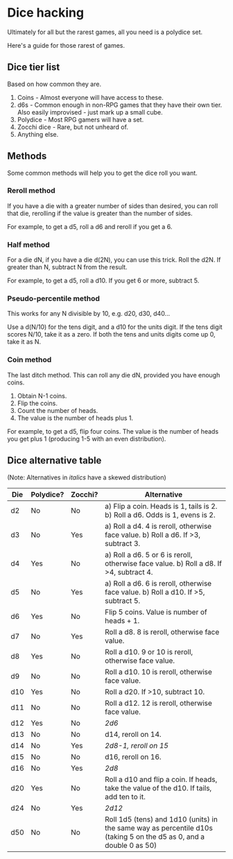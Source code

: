 # Dice hacking

Ultimately for all but the rarest games, all you need is a polydice set.

Here's a guide for those rarest of games.

## Dice tier list

Based on how common they are.

1. Coins - Almost everyone will have access to these.
2. d6s - Common enough in non-RPG games that they have their own tier. Also
   easily improvised - just mark up a small cube.
3. Polydice - Most RPG gamers will have a set.
4. Zocchi dice - Rare, but not unheard of.
5. Anything else.

## Methods

Some common methods will help you to get the dice roll you want.

### Reroll method

If you have a die with a greater number of sides than desired, you can roll that
die, rerolling if the value is greater than the number of sides.

For example, to get a d5, roll a d6 and reroll if you get a 6.

### Half method

For a die dN, if you have a die d(2N), you can use this trick. Roll the d2N. If
greater than N, subtract N from the result.

For example, to get a d5, roll a d10. If you get 6 or more, subtract 5.

### Pseudo-percentile method

This works for any N divisible by 10, e.g. d20, d30, d40...

Use a d(N/10) for the tens digit, and a d10 for the units digit. If the tens
digit scores N/10, take it as a zero. If both the tens and units digits come up 0,
take it as N.

### Coin method

The last ditch method. This can roll any die dN, provided you have enough coins.

1. Obtain N-1 coins.
2. Flip the coins.
3. Count the number of heads.
4. The value is the number of heads plus 1.

For example, to get a d5, flip four coins. The value is the number of heads you
get plus 1 (producing 1-5 with an even distribution).

## Dice alternative table

(Note: Alternatives in *italics* have a skewed distribution)

Die  | Polydice? | Zocchi? | Alternative
-----|-----------|---------|------------
d2   | No        | No      | a) Flip a coin. Heads is 1, tails is 2. b) Roll a d6. Odds is 1, evens is 2.
d3   | No        | Yes     | a) Roll a d4. 4 is reroll, otherwise face value. b) Roll a d6. If >3, subtract 3.
d4   | Yes       | No      | a) Roll a d6. 5 or 6 is reroll, otherwise face value. b) Roll a d8. If >4, subtract 4.
d5   | No        | Yes     | a) Roll a d6. 6 is reroll, otherwise face value. b) Roll a d10. If >5, subtract 5.
d6   | Yes       | No      | Flip 5 coins. Value is number of heads + 1.
d7   | No        | Yes     | Roll a d8. 8 is reroll, otherwise face value.
d8   | Yes       | No      | Roll a d10. 9 or 10 is reroll, otherwise face value.
d9   | No        | No      | Roll a d10. 10 is reroll, otherwise face value.
d10  | Yes       | No      | Roll a d20. If >10, subtract 10.
d11  | No        | No      | Roll a d12. 12 is reroll, otherwise face value.
d12  | Yes       | No      | *2d6*
d13  | No        | No      | d14, reroll on 14.
d14  | No        | Yes     | *2d8-1, reroll on 15*
d15  | No        | No      | d16, reroll on 16.
d16  | No        | Yes     | *2d8*
d20  | Yes       | No      | Roll a d10 and flip a coin. If heads, take the value of the d10. If tails, add ten to it.
d24  | No        | Yes     | *2d12*
d50  | No        | No      | Roll 1d5 (tens) and 1d10 (units) in the same way as percentile d10s (taking 5 on the d5 as 0, and a double 0 as 50)
